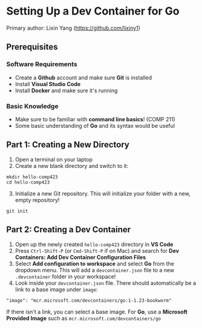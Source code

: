 # Setting Up a Dev Container for Go
Primary author: Lixin Yang (https://github.com/lixiny1)

## Prerequisites 
### Software Requirements
* Create a **Github** account and make sure **Git** is installed
* Install **Visual Studio Code**
* Install **Docker** and make sure it's running
### Basic Knowledge
* Make sure to be familiar with **command line basics**! (COMP 211)
* Some basic understanding of **Go** and its syntax would be useful


## Part 1: Creating a New Directory
1. Open a terminal on your laptop
2. Create a new blank directory and switch to it:
```
mkdir hello-comp423
cd hello-comp423
```
3. Initialize a new Git repository. This will initialize your folder with a new, empty repository!
```
git init
```

## Part 2: Creating a Dev Container
1. Open up the newly created `hello-comp423` directory in **VS Code**
2. Press `Ctrl-Shift-P` (or `Cmd-Shift-P` if on Mac) and search for **Dev Containers: Add Dev Container Configuration Files**
3. Select **Add configuration to workspace** and select **Go** from the dropdown menu. This will add a `devcontainer.json` file to a new `.devcontainer` folder in your workspace!
4. Look inside your `devcontainer.json` file. There should automatically be a link to a base image under `image`:

```
"image": "mcr.microsoft.com/devcontainers/go:1-1.23-bookworm"
```
If there isn't a link, you can select a base image. For **Go**, use a **Microsoft Provided Image** such as `mcr.microsoft.com/devcontainers/go`





